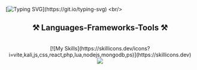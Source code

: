 [![Typing SVG](https://readme-typing-svg.demolab.com?font=Fira+Code&pause=1000&random=false&width=435&lines=NT+DEVELOPER+ALWAYS+BE+%5BLEARNING%5D+!)](https://git.io/typing-svg)
<br/>
<h2 align="center">⚒️ Languages-Frameworks-Tools ⚒️</h2>
<br/>
<div align="center">
    [![My Skills](https://skillicons.dev/icons?i=vite,kali,js,css,react,php,lua,nodejs,mongodb,ps)](https://skillicons.dev)
    <img src="https://skillicons.dev/icons?i=nodejs,python,javascript,typescript,express,firebase,mongodb,c,java,nextjs,mysql,flask" /><br>
</div>

<br/>
